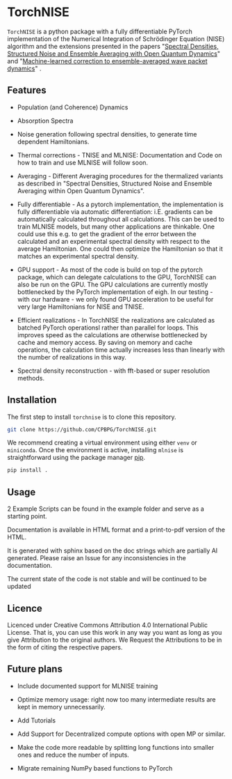 # TorchNISE

`TorchNISE` is a python package with a fully differentiable PyTorch implementation of the Numerical Integration of Schrödinger Equation (NISE) algorithm and the extensions presented in the papers "[Spectral Densities, Structured Noise and Ensemble Averaging with Open Quantum Dynamics](https://doi.org/10.1063/5.0224807)" and "[Machine-learned correction to ensemble-averaged wave packet dynamics](https://doi.org/10.1063/5.0166694)" .

## Features

- Population (and Coherence) Dynamics 

- Absorption Spectra

- Noise generation following spectral densities, to generate time dependent Hamiltonians.

- Thermal corrections - TNISE and MLNISE: Documentation and Code on how to train and use MLNISE will follow soon. 

- Averaging - Different Averaging procedures for the thermalized variants as described in "Spectral Densities, Structured Noise and Ensemble Averaging within Open
Quantum Dynamics".

- Fully differentiable - As a pytorch implementation, the implementation is fully differentiable via automatic differentiation: i.E. gradients can be automatically calculated throughout all calculations. This can be used to train MLNISE models, but many other applications are thinkable. One could use this e.g. to get the gradient of the error between the calculated and an experimental spectral density with respect to the average Hamiltonian. One could then optimize the Hamiltonian so that it matches an experimental spectral density.

- GPU support - As most of the code is build on top of the pytorch package, which can delegate calculations to the GPU, TorchNISE can also be run on the GPU. The GPU calculations are currently mostly bottlenecked by the PyTorch implementation of eigh. In our testing - with our hardware - we only found GPU acceleration to be useful for very large Hamiltonians for NISE and TNISE. 

- Efficient realizations - In TorchNISE the realizations are calculated as batched PyTorch operationsl rather than parallel for loops. This improves speed as the calculations are otherwise bottlenecked by cache and memory access. By saving on memory and cache operations, the calculation time actually increases less than linearly with the number of realizations in this way.

- Spectral density reconstruction - with fft-based or super resolution methods.

## Installation

The first step to install `torchnise` is to clone this repository.

```bash
git clone https://github.com/CPBPG/TorchNISE.git
```

We recommend creating a virtual environment using either `venv` or `miniconda`. Once the environment is active, installing `mlnise` is straightforward using the package manager [pip](https://pip.pypa.io/en/stable/).

```bash
pip install .
```

## Usage

2 Example Scripts can be found in the example folder and serve as a starting point.

Documentation is available in HTML format and a print-to-pdf version of the HTML.

It is generated with sphinx based on the doc strings which are partially AI generated. Please raise an Issue for any inconsistencies in the documentation.

The current state of the code is not stable and will be continued to be updated

## Licence

Licenced under Creative Commons Attribution 4.0 International Public License. 
That is, you can use this work in any way you want as long as you give Attribution to the original authors.
We Request the Attributions to be in the form of citing the respective papers.

## Future plans

- Include documented support for MLNISE training

- Optimize memory usage: right now too many intermediate results are kept in memory unnecessarily.

- Add Tutorials

- Add Support for Decentralized compute options with open MP or similar.

- Make the code more readable by splitting long functions into smaller ones and reduce the number of inputs.

- Migrate remaining NumPy based functions to PyTorch


